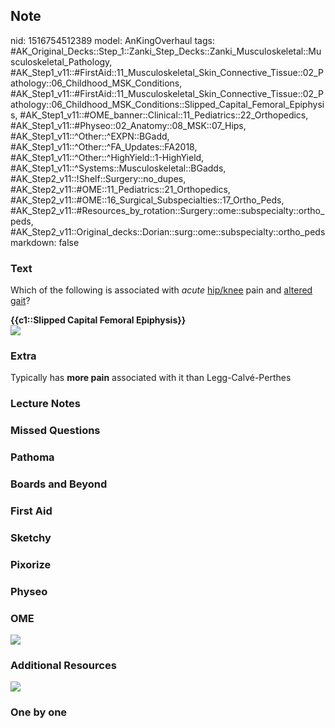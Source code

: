 ## Note
nid: 1516754512389
model: AnKingOverhaul
tags: #AK_Original_Decks::Step_1::Zanki_Step_Decks::Zanki_Musculoskeletal::Musculoskeletal_Pathology, #AK_Step1_v11::#FirstAid::11_Musculoskeletal_Skin_Connective_Tissue::02_Pathology::06_Childhood_MSK_Conditions, #AK_Step1_v11::#FirstAid::11_Musculoskeletal_Skin_Connective_Tissue::02_Pathology::06_Childhood_MSK_Conditions::Slipped_Capital_Femoral_Epiphysis, #AK_Step1_v11::#OME_banner::Clinical::11_Pediatrics::22_Orthopedics, #AK_Step1_v11::#Physeo::02_Anatomy::08_MSK::07_Hips, #AK_Step1_v11::^Other::^EXPN::BGadd, #AK_Step1_v11::^Other::^FA_Updates::FA2018, #AK_Step1_v11::^Other::^HighYield::1-HighYield, #AK_Step1_v11::^Systems::Musculoskeletal::BGadds, #AK_Step2_v11::!Shelf::Surgery::no_dupes, #AK_Step2_v11::#OME::11_Pediatrics::21_Orthopedics, #AK_Step2_v11::#OME::16_Surgical_Subspecialties::17_Ortho_Peds, #AK_Step2_v11::#Resources_by_rotation::Surgery::ome::subspecialty::ortho_peds, #AK_Step2_v11::Original_decks::Dorian::surg::ome::subspecialty::ortho_peds
markdown: false

### Text
Which of the following is associated with <i>acute</i>
<u>hip/knee</u> pain and <u>altered gait</u>?
<div style="font-weight: bold;"></div>
<div style="font-weight: bold;">
  {{c1::Slipped Capital Femoral Epiphysis}}
</div>
<div style="font-weight: bold;"></div>
<div style="font-weight: bold;"><img src=
"paste-32010391257089.jpg"></div>

### Extra
Typically has <b>more pain</b> associated with it than
Legg-Calvé-Perthes

### Lecture Notes


### Missed Questions


### Pathoma


### Boards and Beyond


### First Aid


### Sketchy


### Pixorize


### Physeo


### OME
<div class="ome-widget">
  <a href=
  "https://onlinemeded.org/spa/pediatrics/orthopedics/acquire?ref=anki">
  <img src="_OME_AnkiFlashcards_Lesson_2.png"></a>
</div>

### Additional Resources
<img src="paste-708858582401025.jpg" class="resizer">

### One by one


